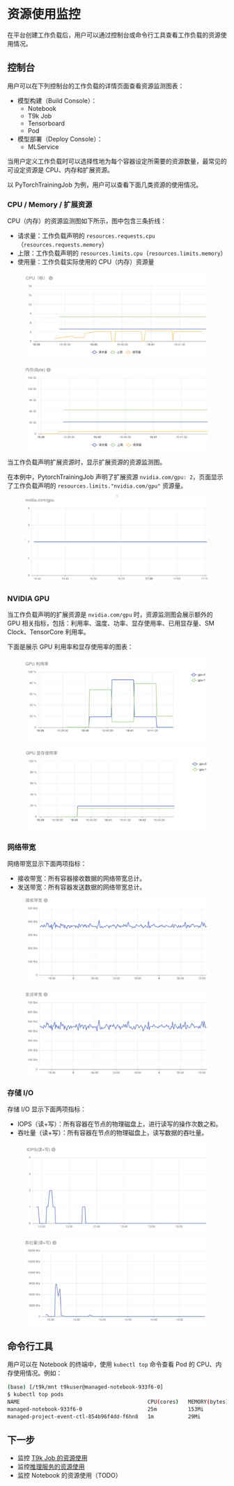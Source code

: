 # 资源使用监控

在平台创建工作负载后，用户可以通过控制台或命令行工具查看工作负载的资源使用情况。

## 控制台

用户可以在下列控制台的工作负载的详情页面查看资源监测图表：

* 模型构建（Build Console）：
    * Notebook
    * T9k Job
    * Tensorboard
    * Pod
* 模型部署（Deploy Console）：
    * MLService

当用户定义工作负载时可以选择性地为每个容器设定所需要的资源数量，最常见的可设定资源是 CPU、内存和扩展资源。

以 PyTorchTrainingJob 为例，用户可以查看下面几类资源的使用情况。

### CPU / Memory / 扩展资源

CPU（内存）的资源监测图如下所示，图中包含三条折线：

* 请求量：工作负载声明的 `resources.requests.cpu`（`resources.requests.memory`）
* 上限：工作负载声明的 `resources.limits.cpu`（`resources.limits.memory`）
* 使用量：工作负载实际使用的 CPU（内存）资源量

<figure class="screenshot">
  <img alt="cpu" src="../../assets/modules/computing-resources/monitoring/cpu.png"/>
</figure>

<figure class="screenshot">
  <img alt="memory" src="../../assets/modules/computing-resources/monitoring/memory.png"/>
</figure>

当工作负载声明扩展资源时，显示扩展资源的资源监测图。

在本例中，PytorchTrainingJob 声明了扩展资源 `nvidia.com/gpu: 2`，页面显示了工作负载声明的 `resources.limits."nvidia.com/gpu"` 资源量。

<figure class="screenshot">
  <img alt="nvidia.com/gpu" src="../../assets/modules/computing-resources/monitoring/nvidia.com:gpu.png"/>
</figure>

### NVIDIA GPU

当工作负载声明的扩展资源是 `nvidia.com/gpu` 时，资源监测图会展示额外的 GPU 相关指标，包括：利用率、温度、功率、显存使用率、已用显存量、SM Clock、TensorCore 利用率。

下面是展示 GPU 利用率和显存使用率的图表：

<figure class="screenshot">
  <img alt="gpu-utilization" src="../../assets/modules/computing-resources/monitoring/gpu-utilization.png"/>
</figure>

<figure class="screenshot">
  <img alt="gpu-memory-utilization" src="../../assets/modules/computing-resources/monitoring/gpu-memory-utilization.png"/>
</figure>

### 网络带宽

网络带宽显示下面两项指标：
* 接收带宽：所有容器接收数据的网络带宽总计。
* 发送带宽：所有容器发送数据的网络带宽总计。

<figure class="screenshot">
  <img alt="network-receive" src="../../assets/modules/computing-resources/monitoring/network-receive.png"/>
</figure>

<figure class="screenshot">
  <img alt="network-transmit" src="../../assets/modules/computing-resources/monitoring/network-transmit.png"/>
</figure>

### 存储 I/O

存储 I/O 显示下面两项指标：
* IOPS（读+写）：所有容器在节点的物理磁盘上，进行读写的操作次数之和。
* 吞吐量（读+写）：所有容器在节点的物理磁盘上，读写数据的吞吐量。

<figure class="screenshot">
  <img alt="storage-iops" src="../../assets/modules/computing-resources/monitoring/storage-iops.png"/>
</figure>

<figure class="screenshot">
  <img alt="storage-throughput" src="../../assets/modules/computing-resources/monitoring/storage-throughput.png"/>
</figure>

## 命令行工具

用户可以在 Notebook 的终端中，使用 `kubectl top` 命令查看 Pod 的 CPU、内存使用情况。例如：

```bash
(base) [/t9k/mnt t9kuser@managed-notebook-933f6-0]
$ kubectl top pods
NAME                                         CPU(cores)   MEMORY(bytes)   
managed-notebook-933f6-0                     25m          153Mi           
managed-project-event-ctl-854b96f4dd-f6hn8   1m           29Mi 
```

## 下一步

* 监控 [T9k Job 的资源使用](../../tasks/pytorch-training-parallel.md#检查训练日志和指标)
* 监控[推理服务的资源使用](../../tasks/deploy-mlservice.md#监控推理服务)
* 监控 Notebook 的资源使用（TODO）

